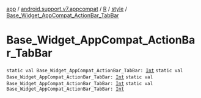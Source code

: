 [app](../../../index.md) / [android.support.v7.appcompat](../../index.md) / [R](../index.md) / [style](index.md) / [Base_Widget_AppCompat_ActionBar_TabBar](.)

# Base_Widget_AppCompat_ActionBar_TabBar

`static val Base_Widget_AppCompat_ActionBar_TabBar: `[`Int`](https://kotlinlang.org/api/latest/jvm/stdlib/kotlin/-int/index.html)
`static val Base_Widget_AppCompat_ActionBar_TabBar: `[`Int`](https://kotlinlang.org/api/latest/jvm/stdlib/kotlin/-int/index.html)
`static val Base_Widget_AppCompat_ActionBar_TabBar: `[`Int`](https://kotlinlang.org/api/latest/jvm/stdlib/kotlin/-int/index.html)
`static val Base_Widget_AppCompat_ActionBar_TabBar: `[`Int`](https://kotlinlang.org/api/latest/jvm/stdlib/kotlin/-int/index.html)